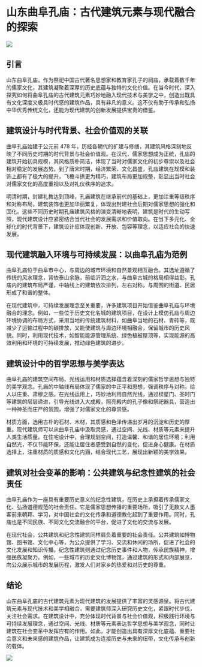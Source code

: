 # 山东曲阜孔庙：古代建筑元素与现代融合的探索



![](https://p3-search.byteimg.com/obj/pgc-image/95caab41eb654dd08dd05ccfb433af10)

## 引言

山东曲阜孔庙，作为祭祀中国古代著名思想家和教育家孔子的祠庙，承载着数千年的儒家文化，其建筑凝聚着深厚的历史底蕴与独特的文化价值。在当今时代，深入探究如何将曲阜孔庙的古代建筑元素巧妙地融入现代技术与美学之中，创造出既具有文化深度又极具时代感的建筑作品，具有非凡的意义。这不仅有助于传承和弘扬中华优秀传统文化，还能为现代建筑的创新发展提供宝贵的借鉴。

## 建筑设计与时代背景、社会价值观的关联

曲阜孔庙始建于公元前 478 年，历经各朝代的扩建与修缮，其建筑风格深刻地反映了不同历史时期的时代背景与社会价值观。在汉代，儒家思想成为正统，孔庙的建筑开始初具规模，其风格质朴简洁，体现了当时对儒家文化的初步尊崇以及社会相对稳定的发展态势。到了唐宋时期，经济繁荣、文化昌盛，孔庙建筑在规模和装饰上都有了极大的提升，飞檐斗拱更为精巧，建筑布局更加规整，彰显出当时社会对儒家文化的高度重视以及对礼仪秩序的追求。

明清时期，封建礼教达到顶峰，孔庙建筑在继承前代的基础上，更加注重等级秩序和对称布局，建筑装饰也更加华丽繁复，体现出封建社会后期对儒家思想的强化和固化。这些不同历史时期孔庙建筑风格的演变清晰地表明，建筑是时代的生动写照，现代建筑设计应紧密结合当代社会的发展需求和价值取向。在当下多元化、全球化的时代背景下，建筑设计应体现创新、开放、包容等理念，以适应社会的快速发展。

## 现代建筑融入环境与可持续发展：以曲阜孔庙为范例

曲阜孔庙位于曲阜市中心，与周边的城市环境和自然景观相互融合。其选址遵循了传统的风水理念，背依泰山余脉，前临沂泗之水，与曲阜古城的格局相得益彰。孔庙内的建筑布局严谨，中轴线上的建筑依次排列，左右对称，与周围的街道、民居形成了和谐的整体。

在现代建筑中，可持续发展理念至关重要，许多建筑项目开始借鉴曲阜孔庙与环境融合的理念。例如，一些位于历史文化名城的建筑项目，在设计上模仿孔庙与周边环境协调的布局方式，采用当地的传统建筑材料，如曲阜当地的石材、青砖等，既减少了运输过程中的碳排放，又能使建筑与周边环境相融合，保留城市的历史风貌。同时，利用现代技术，如智能能源管理系统、绿色植被屋顶等，实现能源的高效利用和环境的可持续发展，推动绿色建筑的进步。

## 建筑设计中的哲学思想与美学表达

曲阜孔庙的建筑空间布局、光线运用和材质选择蕴含着深刻的儒家哲学思想与独特的美学观念。孔庙的中轴线布局体现了儒家的中正平和思想，强调秩序与对称，给人以庄重、肃穆之感。在光线运用上，巧妙地利用自然光线，通过棂星门、圣时门等建筑的层层递进，引导光线进入大成殿，照亮殿内的孔子像和祭祀器具，营造出一种神圣而庄严的氛围，增强了对儒家文化的尊崇感。

材质方面，选用古朴的石材、木材，其质感和色泽传递出岁月的沉淀和历史的厚重。现代建筑师可以从曲阜孔庙中汲取灵感，通过空间、光线、材质等元素来提升人类生活质量。在住宅设计中，合理规划空间，打造温馨、和谐的居住环境；利用自然光，不仅节能环保，还能让居住者感受到自然的变化，促进身心健康。在材质选择上，注重材质的质感和文化内涵，结合现代工艺，展现出新颖的美学效果。

## 建筑对社会变革的影响：公共建筑与纪念性建筑的社会责任

曲阜孔庙作为一座具有重要历史意义的纪念性建筑，在历史上承担着传承儒家文化、弘扬道德规范的社会责任。它是儒家思想传播的重要场所，吸引了无数文人墨客前来朝拜、学习，对中国社会的文化传承和道德教化起到了重要作用。同时，孔庙也是不同民族、不同文化交流融合的平台，促进了文化的交流与发展。

在现代社会，公共建筑和纪念性建筑同样肩负着重要的社会责任。公共建筑如博物馆、图书馆、文化中心等，为公众提供了学习、交流和休闲的场所，促进了社会的文化发展和知识传播。纪念性建筑则通过纪念历史事件和人物，传承民族精神，增强民族凝聚力。例如，一些城市的历史文化博物馆，通过建筑的形式和内部展览，向公众展示城市的发展历程，激发人们对家乡的热爱和对历史的尊重。

## 结论

山东曲阜孔庙的古代建筑元素为现代建筑的发展提供了丰富的灵感源泉。将古代建筑元素与现代技术和美学相融合，需要建筑师深入研究历史文化，紧跟时代步伐，关注社会需求。在建筑设计中，充分体现时代背景与社会价值观，积极践行环境与可持续发展理念，通过空间、光线、材质等元素表达哲学思想与美学观念，同时让建筑在社会变革中发挥应有的作用。如此，才能创造出具有深厚文化底蕴、重要社会意义和未来感的建筑作品，让建筑成为连接历史与未来的纽带，文化传承与创新的载体。



![](https://p3-search.byteimg.com/obj/labis/9095efdc22bd6e13c09d81d1e0648ce8)
